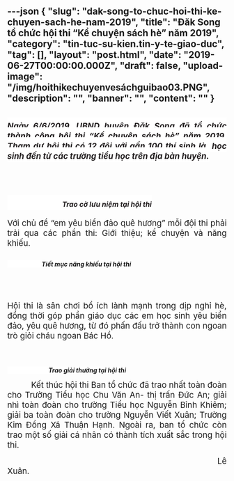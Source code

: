 ---json
{
    "slug": "dak-song-to-chuc-hoi-thi-ke-chuyen-sach-he-nam-2019",
    "title": "Đăk Song tổ chức  hội thi “Kể chuyện sách hè” năm 2019",
    "category": "tin-tuc-su-kien.tin-y-te-giao-duc",
    "tag": [],
    "layout": "post.html",
    "date": "2019-06-27T00:00:00.000Z",
    "draft": false,
    "upload-image": "/img/hoithikechuyenvesáchguibao03.PNG",
    "description": "",
    "banner": "",
    "__content__": ""
}
---
<h1 style="margin-left:0cm; margin-right:0cm; text-align:justify"><span style="background-color:white"><em><span style="font-size:14.0pt"><span style="color:#231f20">Ng&agrave;y 6/6/2019, UBND huyện Đăk Song đ&atilde; tổ chức th&agrave;nh c&ocirc;ng hội thi &ldquo;Kể chuyện s&aacute;ch h&egrave;&rdquo; năm 2019. Tham dự hội thi c&oacute; 12 đội với gần 100 th&iacute; sinh l&agrave;&nbsp; học sinh đến từ c&aacute;c trường tiểu học tr&ecirc;n địa b&agrave;n huyện.</span></span></em></span></h1>

<h1 style="margin-left:0cm; margin-right:0cm; text-align:justify"><img alt="" src="/img/hoithikechuyenvesáchguibao01.PNG" /></h1>

<h1 style="margin-left:0cm; margin-right:0cm; text-align:justify"><span style="background-color:white">&nbsp;&nbsp;&nbsp;&nbsp;&nbsp;&nbsp;&nbsp;&nbsp;&nbsp;&nbsp;&nbsp;&nbsp;&nbsp;&nbsp;&nbsp;&nbsp;&nbsp;&nbsp; <em><span style="font-size:12.0pt"><span style="color:#231f20">Trao cờ lưu niệm tại hội thi </span></span></em></span></h1>

<p style="text-align:justify"><span style="background-color:white"><span style="font-size:14.0pt">Với chủ đề &ldquo;em y&ecirc;u biển đảo qu&ecirc; hương&rdquo; mỗi đội thi phải trải qua c&aacute;c phần thi: Giới thiệu; kể chuyện v&agrave; năng khiếu. </span></span></p>

<p style="text-align:justify"><img alt="" src="/img/hoithikechuyenvesáchguibao02.PNG" /></p>

<p style="text-align:justify"><span style="background-color:white">&nbsp;&nbsp;&nbsp;&nbsp;&nbsp;&nbsp;&nbsp;&nbsp;&nbsp; &nbsp;&nbsp;&nbsp;&nbsp;&nbsp;&nbsp;&nbsp;&nbsp;&nbsp; <strong><em>Tiết mục năng khiếu tại hội thi </em></strong></span></p>

<p style="text-align:justify">&nbsp;</p>

<p style="text-align:justify">&nbsp;</p>

<p style="text-align:justify"><span style="background-color:white"><span style="font-size:14.0pt">Hội thi l&agrave; s&acirc;n chơi bổ &iacute;ch l&agrave;nh mạnh trong dịp nghỉ h&egrave;, đồng thời g&oacute;p phần gi&aacute;o dục c&aacute;c em học sinh y&ecirc;u biển đảo, y&ecirc;u qu&ecirc; hương, từ đ&oacute; phấn đấu trở th&agrave;nh con ngoan tr&ograve; giỏi ch&aacute;u ngoan B&aacute;c Hồ.</span></span></p>

<p style="text-align:justify">&nbsp;</p>

<p style="text-align:justify"><img alt="" src="/img/hoithikechuyenvesáchguibao03.PNG" /></p>

<p style="text-align:justify"><span style="background-color:white">&nbsp;&nbsp;&nbsp;&nbsp;&nbsp;&nbsp;&nbsp;&nbsp;&nbsp;&nbsp;&nbsp;&nbsp;&nbsp;&nbsp;&nbsp;&nbsp;&nbsp;&nbsp;&nbsp;&nbsp;&nbsp;&nbsp;&nbsp; <strong><em>Trao giải thưởng tại hội thi</em></strong></span></p>

<p style="text-align:justify"><span style="font-size:14.0pt">&nbsp;&nbsp;&nbsp;&nbsp;&nbsp;&nbsp;&nbsp;&nbsp;&nbsp; Kết th&uacute;c hội thi Ban tổ chức đ&atilde; trao nhất to&agrave;n đo&agrave;n cho Trường Tiểu học Chu Văn An- thị trấn Đức An; giải nh&igrave; to&agrave;n đo&agrave;n cho trường Tiểu học Nguyễn Bỉnh Khi&ecirc;m; giải ba to&agrave;n đo&agrave;n cho trường Nguyễn Viết Xu&acirc;n; Trường Kim Đồng X&atilde; Thuận Hạnh. Ngo&agrave;i ra, ban tổ chức c&ograve;n trao một số giải c&aacute; nh&acirc;n c&oacute; th&agrave;nh t&iacute;ch xuất sắc trong hội thi.</span></p>

<p style="text-align:justify"><span style="font-size:14.0pt">&nbsp;&nbsp;&nbsp;&nbsp;&nbsp;&nbsp;&nbsp;&nbsp;&nbsp;&nbsp;&nbsp;&nbsp;&nbsp;&nbsp;&nbsp;&nbsp;&nbsp;&nbsp;&nbsp;&nbsp;&nbsp;&nbsp;&nbsp;&nbsp;&nbsp;&nbsp;&nbsp;&nbsp;&nbsp;&nbsp;&nbsp;&nbsp;&nbsp;&nbsp;&nbsp;&nbsp;&nbsp;&nbsp;&nbsp;&nbsp;&nbsp;&nbsp;&nbsp;&nbsp;&nbsp;&nbsp;&nbsp;&nbsp;&nbsp;&nbsp;&nbsp;&nbsp;&nbsp;&nbsp;&nbsp;&nbsp;&nbsp;&nbsp;&nbsp;&nbsp;&nbsp;&nbsp;&nbsp;&nbsp;&nbsp;&nbsp;&nbsp;&nbsp;&nbsp;&nbsp;&nbsp;&nbsp;&nbsp;&nbsp;&nbsp;&nbsp;&nbsp;&nbsp;&nbsp;&nbsp;&nbsp;&nbsp;&nbsp;&nbsp;&nbsp; L&ecirc; Xu&acirc;n.</span></p>